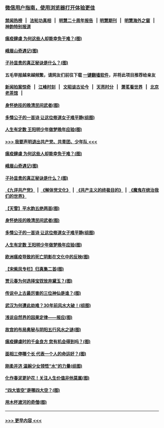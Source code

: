 ### [微信用户指南，使用浏览器打开体验更佳](https://github.com/gfw-breaker/banned-news1/blob/master/indexes/wechat-guide.md?t=0)
#### [禁闻热榜](热点新闻.md?t=0)  &nbsp;&nbsp;|&nbsp;&nbsp; [法轮功真相](https://github.com/gfw-breaker/truth/blob/master/README.md?t=0) &nbsp;&nbsp;|&nbsp;&nbsp; [明慧二十周年报告](https://github.com/gfw-breaker/mh-reports/blob/master/README.md?t=0) &nbsp;&nbsp;|&nbsp;&nbsp;[明慧期刊](https://github.com/gfw-breaker/mh-qikan) &nbsp;&nbsp;|&nbsp;&nbsp; [明慧海外之窗](https://github.com/gfw-breaker/mh-news/blob/master/README.md?t=0) &nbsp;&nbsp;|&nbsp;&nbsp; [神韵特别报道](https://github.com/gfw-breaker/mh-news/blob/master/shenyun.md?t=0)
#### [瘟疫肆虐 为何这些人却能幸免于难？(图)](../pages/p7/921768.md?t=02050801) 
#### [峨眉山奇遇记(图)](../pages/p7/921442.md?t=02050801) 
#### [子孙显贵的真正秘诀是什么？(图)](../pages/p7/921334.md?t=02050801) 
#### 五毛举报越来越频繁，请网友们前往下载 [一键翻墙软件](https://github.com/gfw-breaker/ssr-accounts)，并将此项目推荐给亲友
#### [新闻拍案惊奇](https://github.com/gfw-breaker/banned-news1/blob/master/pages/link4.md) &nbsp;&nbsp;|&nbsp;&nbsp; [江峰时刻](https://github.com/gfw-breaker/banned-news1/blob/master/pages/link4.md) &nbsp;&nbsp;|&nbsp;&nbsp; [文昭谈古论今](https://github.com/gfw-breaker/banned-news1/blob/master/pages/link4.md) &nbsp;&nbsp;|&nbsp;&nbsp; [天亮时分](https://github.com/gfw-breaker/banned-news1/blob/master/pages/link4.md) &nbsp;&nbsp;|&nbsp;&nbsp; [萧茗看世界](https://github.com/gfw-breaker/banned-news1/blob/master/pages/link4.md) &nbsp;&nbsp;|&nbsp;&nbsp; [北京老茶馆](https://github.com/gfw-breaker/banned-news1/blob/master/pages/link4.md) &nbsp;&nbsp;|&nbsp;&nbsp; 
#### [身怀绝技的晚清民间武者(图)](../pages/p7/921488.md?t=02050801) 
#### [多情公子的一首诗 让这位修道女子难平静(组图)](../pages/p7/886851.md?t=02050801) 
#### [人生有定数 王阳明少年做梦晚年应验(图)](../pages/p7/921608.md?t=02050801) 
#### [>>> 我要声明退出共产党、共青团、少年队 <<<](https://github.com/begood0513/goodnews/blob/master/quit/letter.md) 
#### [瘟疫肆虐 为何这些人却能幸免于难？(图)](../pages/p7/921768.md?t=02050801) 
#### [峨眉山奇遇记(图)](../pages/p7/921442.md?t=02050801) 
#### [子孙显贵的真正秘诀是什么？(图)](../pages/p7/921334.md?t=02050801) 
#### [《九评共产党》](https://github.com/begood0513/9ping.md/blob/master/README.md) &nbsp;|&nbsp; [《解体党文化》](../../../../jtdwh.md/blob/master/README.md)  &nbsp;|&nbsp; [《共产主义的终极目的》](../../../../gczydzjmd.md/blob/master/README.md) &nbsp;|&nbsp; [《魔鬼在统治我们的世界》](../../../../mgztzwmdsj.md/blob/master/README.md) 
#### [【天雪】平水韵五绝两首(图)](../pages/p7/921604.md?t=02050801) 
#### [身怀绝技的晚清民间武者(图)](../pages/p7/921488.md?t=02050801) 
#### [多情公子的一首诗 让这位修道女子难平静(组图)](../pages/p7/886851.md?t=02050801) 
#### [人生有定数 王阳明少年做梦晚年应验(图)](../pages/p7/921608.md?t=02050801) 
#### [欧洲瘟疫导致的死亡阴影在文化中的反映(图)](../pages/p7/921313.md?t=02050801) 
#### [【宋紫凤专栏】归真集二首(图)](../pages/p7/921582.md?t=02050801) 
#### [贾元春为何选择宝钗放弃黛玉？(图)](../pages/p7/921330.md?t=02050801) 
#### [传说中上古最厉害的三位神仙是谁？(图)](../pages/p7/921337.md?t=02050801) 
#### [武汉为何遭此劫难？30年前风水大破！(组图)](../pages/p7/921355.md?t=02050801) 
#### [浅说自然界的因果定律——报应(图)](../pages/p7/921325.md?t=02050801) 
#### [故宫的布局奥秘与阴阳五行风水之谜(图)](../pages/p7/921340.md?t=02050801) 
#### [瘟疫肆虐时的千金良方 您有机会得到吗？(图)](../pages/p7/921293.md?t=02050801) 
#### [面相三停哪个长 代表一个人的命运好？(图)](../pages/p7/892043.md?t=02050801) 
#### [刚柔并济 温婉少女领悟“水”的力量(组图)](../pages/p7/921088.md?t=02050801) 
#### [化作春泥更护花！关注人生价值非他莫属(图)](../pages/p7/893296.md?t=02050801) 
#### [“四大皆空”是哪四大空？(图)](../pages/p7/920924.md?t=02050801) 
#### [用木杯渡河的奇僧(图)](../pages/p7/920976.md?t=02050801) 

----
#### [ >>> 更早内容 <<< ](../indexes/p7-earlier.md)
